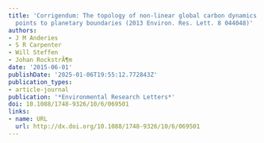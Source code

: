 ```yaml
---
title: 'Corrigendum: The topology of non-linear global carbon dynamics: from tipping
  points to planetary boundaries (2013 Environ. Res. Lett. 8 044048)'
authors:
- J M Anderies
- S R Carpenter
- Will Steffen
- Johan RockstrÃ¶m
date: '2015-06-01'
publishDate: '2025-01-06T19:55:12.772843Z'
publication_types:
- article-journal
publication: '*Environmental Research Letters*'
doi: 10.1088/1748-9326/10/6/069501
links:
- name: URL
  url: http://dx.doi.org/10.1088/1748-9326/10/6/069501
---
```

